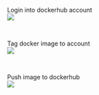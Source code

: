 Login into dockerhub account
<br>
<img src="https://github.com/LawrenceDavy13/DevopsProject-1-Java/blob/main/images/ansible/ansibledocker1.png">

<br>

Tag docker image to account
<br>
<img src="https://github.com/LawrenceDavy13/DevopsProject-1-Java/blob/main/images/ansible/ansibledocker2.png">

<br>

Push image to dockerhub
<br>
<img src="https://github.com/LawrenceDavy13/DevopsProject-1-Java/blob/main/images/ansible/ansibledocker3.png">






